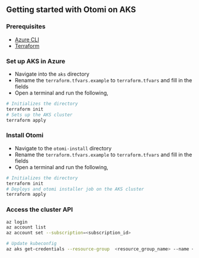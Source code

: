 ## Getting started with Otomi on AKS

### Prerequisites

- [Azure CLI](https://docs.microsoft.com/en-us/cli/azure/install-azure-cli)
- [Terraform](https://cloud.google.com/sdk/docs/install)

### Set up AKS in Azure

- Navigate into the `aks` directory
- Rename the `terraform.tfvars.example` to `terraform.tfvars` and fill in the fields
- Open a terminal and run the following,

```bash
# Initializes the directory
terraform init
# Sets up the AKS cluster
terraform apply
```

### Install Otomi

- Navigate to the `otomi-install` directory
- Rename the `terraform.tfvars.example` to `terraform.tfvars` and fill in the fields
- Open a terminal and run the following,

```bash
# Initializes the directory
terraform init
# Deploys and otomi installer job on the AKS cluster
terraform apply
```

### Access the cluster API

```bash
az login
az account list
az account set --subscription=<subscription_id>

# Update kubeconfig
az aks get-credentials --resource-group  <resource_group_name> --name <name of the cluster>

```
